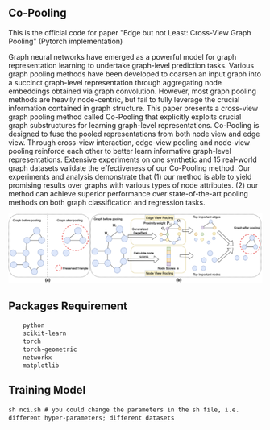 ## Co-Pooling
This is the official code for paper "Edge but not Least: Cross-View Graph Pooling" (Pytorch implementation)

Graph neural networks have emerged as a powerful model for graph representation learning to undertake graph-level prediction tasks. Various graph pooling methods have been developed to coarsen an input graph into a succinct graph-level representation through aggregating node embeddings obtained via graph convolution. However, most graph pooling methods are heavily node-centric, but fail to fully leverage the crucial information contained in graph structure. This paper presents a cross-view graph pooling method called Co-Pooling that explicitly exploits crucial graph substructures for learning graph-level representations. Co-Pooling is designed to fuse the pooled representations from both node view and edge view. Through cross-view interaction, edge-view pooling and node-view pooling reinforce each other to better learn informative graph-level representations. Extensive experiments on one synthetic and 15 real-world graph datasets validate the effectiveness of our Co-Pooling method. Our experiments and analysis demonstrate that (1) our method is able to yield promising results over graphs with various types of node attributes. (2) our method can achieve superior performance over state-of-the-art pooling methods on both graph classification and regression tasks.

![image](Co-Pooling.png)

## Packages Requirement

```
    python            
    scikit-learn     
    torch           
    torch-geometric
    networkx          
    matplotlib      
```

## Training Model

```
sh nci.sh # you could change the parameters in the sh file, i.e. different hyper-parameters; different datasets
```

